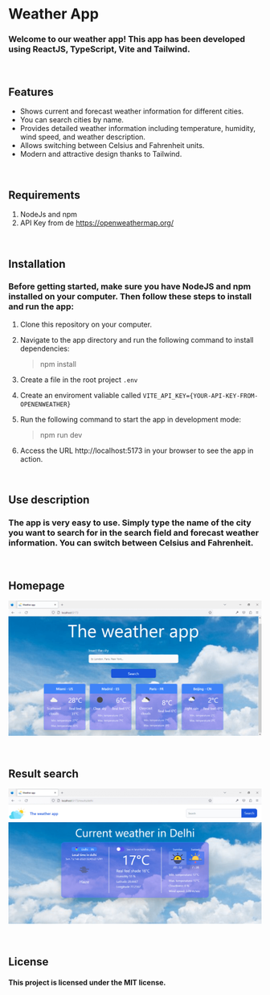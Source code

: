 # Weather App
### Welcome to our weather app! This app has been developed using ReactJS, TypeScript, Vite and Tailwind.

&nbsp;
## Features 
- Shows current and forecast weather information for different cities.
- You can search cities by name.
- Provides detailed weather information including temperature, humidity, wind speed, and weather description.
- Allows switching between Celsius and Fahrenheit units.
- Modern and attractive design thanks to Tailwind.

&nbsp;
## Requirements
1. NodeJs and npm
2. API Key from de https://openweathermap.org/ 

&nbsp;
## Installation
### Before getting started, make sure you have NodeJS and npm installed on your computer. Then follow these steps to install and run the app:

1. Clone this repository on your computer.

1. Navigate to the app directory and run the following command to install dependencies:
    > npm install

1. Create a file in the root project ``.env``

1. Create an enviroment valiable called ``VITE_API_KEY={YOUR-API-KEY-FROM-OPENENWEATHER}``

1. Run the following command to start the app in development mode:   
    > npm run dev

1. Access the URL http://localhost:5173 in your browser to see the app in action.

&nbsp;
## Use description 
### The app is very easy to use. Simply type the name of the city you want to search for in the search field and forecast weather information. You can switch between Celsius and Fahrenheit.

&nbsp;
## Homepage
![Alt text](homepage.png "a title")

&nbsp;
## Result search
![Alt text](showresults.png "a title")

&nbsp;
## License
#### This project is licensed under the MIT license.
